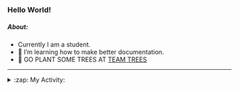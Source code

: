 ### Hello World!

##### About:
- Currently I am a student.
- 🌱 I’m learning how to make better documentation.
- 🌱 GO PLANT SOME TREES AT [TEAM TREES](https://teamtrees.org/)

---
<details>
  <summary>:zap: My Activity:</summary>
  
<!--START_SECTION:waka-->
![Code Time](http://img.shields.io/badge/Code%20Time-1%2C218%20hrs%2039%20mins-blue)

**I'm a Night 🦉** 

```text
🌞 Morning                1931 commits        ███░░░░░░░░░░░░░░░░░░░░░░   10.16 % 
🌆 Daytime                6420 commits        ████████░░░░░░░░░░░░░░░░░   33.79 % 
🌃 Evening                5459 commits        ███████░░░░░░░░░░░░░░░░░░   28.73 % 
🌙 Night                  5189 commits        ███████░░░░░░░░░░░░░░░░░░   27.31 % 
```
📅 **I'm Most Productive on Wednesday** 

```text
Monday                   2652 commits        ███░░░░░░░░░░░░░░░░░░░░░░   13.96 % 
Tuesday                  2607 commits        ███░░░░░░░░░░░░░░░░░░░░░░   13.72 % 
Wednesday                4448 commits        ██████░░░░░░░░░░░░░░░░░░░   23.41 % 
Thursday                 2482 commits        ███░░░░░░░░░░░░░░░░░░░░░░   13.06 % 
Friday                   2009 commits        ███░░░░░░░░░░░░░░░░░░░░░░   10.57 % 
Saturday                 1641 commits        ██░░░░░░░░░░░░░░░░░░░░░░░   08.64 % 
Sunday                   3160 commits        ████░░░░░░░░░░░░░░░░░░░░░   16.63 % 
```


📊 **This Week I Spent My Time On** 

```text
🔥 Editors: 
VS Code                  12 hrs 51 mins      ██████████████████████░░░   86.57 % 
Android Studio           1 hr 52 mins        ███░░░░░░░░░░░░░░░░░░░░░░   12.64 % 
IntelliJ                 7 mins              ░░░░░░░░░░░░░░░░░░░░░░░░░   00.79 % 

🐱‍💻 Projects: 
chacha-chaudhary-web     5 hrs 46 mins       ██████████░░░░░░░░░░░░░░░   38.84 % 
dev-pro-tips-bot         2 hrs 40 mins       █████░░░░░░░░░░░░░░░░░░░░   18.01 % 
py-series                1 hr 33 mins        ███░░░░░░░░░░░░░░░░░░░░░░   10.48 % 
namami-gange-chatbot     1 hr 27 mins        ██░░░░░░░░░░░░░░░░░░░░░░░   09.84 % 
weLoveHacktoberfest      1 hr 23 mins        ██░░░░░░░░░░░░░░░░░░░░░░░   09.40 % 
```


 Last Updated on 03/10/2023 00:16:37 UTC
<!--END_SECTION:waka-->
</details>
